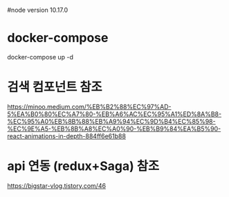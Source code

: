 #node version
10.17.0

# docker-compose
docker-compose up -d

# 검색 컴포넌트 참조
https://minoo.medium.com/%EB%B2%88%EC%97%AD-5%EA%B0%80%EC%A7%80-%EB%A6%AC%EC%95%A1%ED%8A%B8-%EC%95%A0%EB%8B%88%EB%A9%94%EC%9D%B4%EC%85%98-%EC%9E%A5-%EB%8B%A8%EC%A0%90-%EB%B9%84%EA%B5%90-react-animations-in-depth-884ff6e61b88

# api 연동 (redux+Saga) 참조
https://bigstar-vlog.tistory.com/46